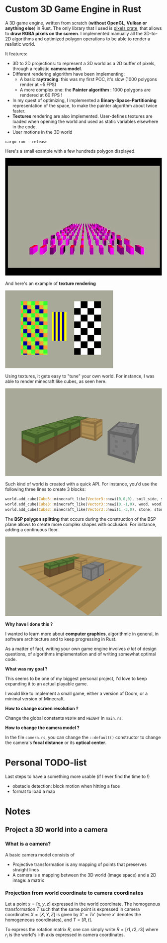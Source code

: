 # Custom 3D Game Engine in Rust

A 3D game engine, written from scratch (**without OpenGL, Vulkan or anything else**) in Rust. The only library that I used is [pixels crate](https://docs.rs/pixels/latest/pixels/), that allows to **draw RGBA pixels on the screen**. I implemented manually all the 3D-to-2D algorithms and optimized polygon operations to be able to render a realistic world.

It features:
* 3D to 2D projections: to represent a 3D world as a 2D buffer of pixels, through a realistic **camera model**.
* Different rendering algorithm have been implementing: 
  * A basic **raytracing**: this was my first POC, it's slow (1000 polygons render at ~5 FPS)
  * A more complex one: the **Painter algorithm** : 1000 polygons are rendered at 60 FPS ! 
* In my quest of optimizing, I implemented a **Binary-Space-Partitioning** representation of the space, to make the painter algorithm about twice faster.
* **Textures** rendering are also implemented. User-defines textures are loaded when opening the world and used as static variables elsewhere in the code.
* User motions in the 3D world

```terminal
cargo run --release
```

Here's a small example with a few hundreds polygon displayed.

![](example1.gif)

And here's an example of **texture rendering** 

![](textures.png)

Using textures, it gets easy to "tune" your own world. For instance, I was able to render minecraft like cubes, as seen here.

![](minecraf_blocks.png)

Such kind of world is created with a quick API. For instance, you'd use the following three lines to create 3 blocks:

```rust
world.add_cube(Cube3::minecraft_like(Vector3::newi(0,0,0), soil_side, soil_top));
world.add_cube(Cube3::minecraft_like(Vector3::newi(0,-1,0), wood, wood));
world.add_cube(Cube3::minecraft_like(Vector3::newi(1,-3,0), stone, stone));
```

The **BSP polygon splitting** that occurs during the construction of the BSP plane allows to create more complex shapes with occlusion. For instance, adding a continuous floor.

![](minecraft_floor.png)

**Why have I done this ?**

I wanted to learn more about **computer graphics**, algorithmic in general, in software architecture and to keep progressing in Rust. 

As a matter of fact, writing your own game engine involves *a lot* of design questions, of algorithms implementation and of writing somewhat optimal code.

**What was my goal ?**

This seems to be one of my biggest personal project, I'd love to keep expanding it to an actual playable game. 

I would like to implement a small game, either a version of Doom, or a minimal version of Minecraft.

**How to change screen resolution ?**

Change the global constants `WIDTH` and `HEIGHT` in `main.rs`.

**How to change the camera model ?**

In the file `camera.rs`, you can change the `::default()` constructor to change the camera's **focal distance** or its **optical center**.

# Personal TODO-list

Last steps to have a something more usable (if I ever find the time to !)

- obstacle detection: block motion when hitting a face
- format to load a map 

# Notes

## Project a 3D world into a camera

### What is a camera?

A basic camera model consists of

* Projective transformation is any mapping of points that preserves straight lines
* A camera is a mapping between the 3D world (image space) and a 2D image: a matrix

### Projection from world coordinate to camera coordinates

Let a point $x = [x,y,z]$ expressed in the world coordinate. The homogenous transformation $T$ such that the same point is expressed in camera coordinates $X = [X,Y,Z]$ is given by $X' = T x'$ (where $x'$ denotes the homogeneous coordinates), and $T = [R, t]$.

To express the rotation matrix $R$, one can simply write $R = [r1, r2, r3]$ where $r_i$ is the world's i-th axis expressed in camera coordinates.
